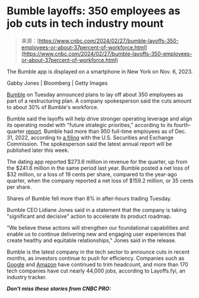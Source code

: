 <!--yml
category: 未分类
date: 2024-05-29 13:26:35
-->

# Bumble layoffs: 350 employees as job cuts in tech industry mount

> 来源：[https://www.cnbc.com/2024/02/27/bumble-layoffs-350-employees-or-about-37percent-of-workforce.html](https://www.cnbc.com/2024/02/27/bumble-layoffs-350-employees-or-about-37percent-of-workforce.html)

 The Bumble app is displayed on a smartphone in New York on Nov. 6, 2023.

Gabby Jones | Bloomberg | Getty Images

[Bumble](/quotes/BMBL/) on Tuesday announced plans to lay off about 350 employees as part of a restructuring plan. A company spokesperson said the cuts amount to about 30% of Bumble's workforce.

Bumble said the layoffs will help drive stronger operating leverage and align its operating model with "future strategic priorities," according to its fourth-quarter [report](https://www.businesswire.com/news/home/20240227354984/en/). Bumble had more than 950 full-time employees as of Dec. 31, 2022, according to [a filing](https://www.sec.gov/ixviewer/ix.html?doc=/Archives/edgar/data/0001830043/000095017023005080/bmbl-20221231.htm) with the U.S. Securities and Exchange Commission. The spokesperson said the latest annual report will be published later this week.

The dating app reported $273.6 million in revenue for the quarter, up from the $241.6 million in the same period last year. Bumble posted a net loss of $32 million, or a loss of 19 cents per share, compared to the year-ago quarter, when the company reported a net loss of $159.2 million, or 35 cents per share.

Shares of Bumble fell more than 8% in after-hours trading Tuesday.

Bumble CEO Lidiane Jones said in a statement that the company is taking "significant and decisive" action to accelerate its product roadmap.

"We believe these actions will strengthen our foundational capabilities and enable us to continue delivering new and engaging user experiences that create healthy and equitable relationships," Jones said in the release.

Bumble is the latest company in the tech sector to announce cuts in recent months, as investors continue to push for efficiency. Companies such as [Google](/quotes/GOOGL/) and [Amazon](/quotes/AMZN/) have continued to trim headcount, and more than 170 tech companies have cut nearly 44,000 jobs, according to Layoffs.fyi, an industry tracker.

***Don't miss these stories from CNBC PRO:***